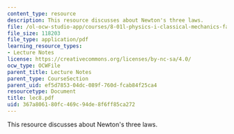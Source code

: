 ```yaml
---
content_type: resource
description: This resource discusses about Newton's three laws.
file: /ol-ocw-studio-app/courses/8-01l-physics-i-classical-mechanics-fall-2005/367a806180fc469c94de8f6ff85ca272_lec8.pdf
file_size: 118203
file_type: application/pdf
learning_resource_types:
- Lecture Notes
license: https://creativecommons.org/licenses/by-nc-sa/4.0/
ocw_type: OCWFile
parent_title: Lecture Notes
parent_type: CourseSection
parent_uid: ef5d7853-04dc-089f-760d-fcab84f25ca4
resourcetype: Document
title: lec8.pdf
uid: 367a8061-80fc-469c-94de-8f6ff85ca272
---
```

This resource discusses about Newton's three laws.